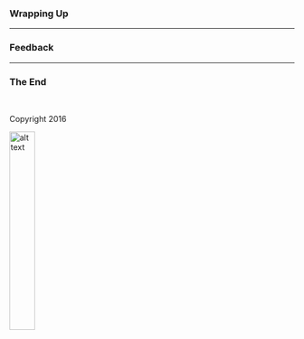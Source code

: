 ### Wrapping Up

<!-- .slide: data-background="../../vendors/codecentric/master/img/background-orange-orig.jpg" -->

---

### Feedback

---

### The End

&nbsp;

Copyright 2016

<p></p>
<p><img class="simpleImage" src="../../vendors/codecentric/master/img/logo-and-name-white.png" alt="alt text" title="codecentric Logo" width="30%"></p>
